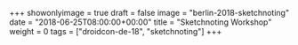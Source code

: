 +++
showonlyimage = true
draft = false
image = "berlin-2018-sketchnoting"
date = "2018-06-25T08:00:00+00:00"
title = "Sketchnoting Workshop"
weight = 0
tags = ["droidcon-de-18", "sketchnoting"]
+++

